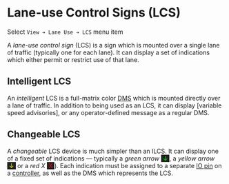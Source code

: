 # Lane-use Control Signs (LCS)

Select `View ➔ Lane Use ➔ LCS` menu item

A _lane-use control sign_ (LCS) is a sign which is mounted over a single lane of
traffic (typically one for each lane).  It can display a set of indications
which either permit or restrict use of that lane.

## Intelligent LCS

An _intelligent_ LCS is a full-matrix color [DMS] which is mounted directly over
a lane of traffic.  In addition to being used as an LCS, it can display
[variable speed advisories], or any operator-defined message as a regular DMS.

## Changeable LCS

A _changeable_ LCS device is much simpler than an ILCS.  It can display one of a
fixed set of indications — typically a _green arrow_
<span style="background:#222;color:#0f0;border:white"> ↓ </span>, a _yellow arrow_
<span style="background:#222;color:#ff0;border:white"> ↓ </span> or a _red X_
<span style="background:#222;color:#f00;border:white"> X </span>).
Each indication must be assigned to a separate [IO pin] on a [controller], as
well as the DMS which represents the LCS.


[controller]: controllers.html
[DMS]: admin_guide.html#dms
[IO pin]: controllers.html#io-pins
[variable speed advisory]: vsa.html

